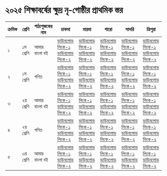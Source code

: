 # ২০২৫ শিক্ষাবর্ষের ক্ষুদ্র নৃ-গোষ্ঠীর প্রাথমিক স্তর

| ক্রমিক | শ্রেণি | পাঠ্যপুস্তকের নাম | চাকমা | মারমা | গারো | সাদরি | ত্রিপুরা |
| --- | --- | --- | --- | --- | --- | --- | --- |
| ১ | ১ম শ্রেণি | আমার বাংলা বই | [ডাউনলোড লিংক-১](https://drive.google.com/file/d/185Vy0jQ47zJ2P0y-DljZWOwi5TyN11WQ/view?usp=drive_link)<br>[ডাউনলোড লিংক-২](https://drive.egovcloud.gov.bd/index.php/s/28t3vARKuMmPCjn) | [ডাউনলোড লিংক-১](https://drive.google.com/file/d/1GFtZxmqXeaXxYeWnmdJQ_hToOv7ZhQ6i/view?usp=drive_link)<br>[ডাউনলোড লিংক-২](https://drive.egovcloud.gov.bd/index.php/s/avIwdhiZJiTldK6) | [ডাউনলোড লিংক-১](https://drive.google.com/file/d/1VEceNX6SGF9wMbI1egbjLowS76s_JBzX/view?usp=drive_link)<br>[ডাউনলোড লিংক-২](https://drive.egovcloud.gov.bd/index.php/s/SN42ltF8ZbHR0IL) | [ডাউনলোড লিংক-১](https://drive.google.com/file/d/1ZAt9-62RPwSmi_Hctef4-dmmRxrgudwW/view?usp=drive_link)<br>[ডাউনলোড লিংক-২](https://drive.egovcloud.gov.bd/index.php/s/ZL8g0CedQFHTxoi) | [ডাউনলোড লিংক-১](https://drive.google.com/file/d/1XJRpLydiWE6lOyy-CfYqGVpmT3Maw7Gn/view?usp=drive_link)<br>[ডাউনলোড লিংক-২](https://drive.egovcloud.gov.bd/index.php/s/yrhTRfCDE2WIvvG) |
| ২ | ১ম শ্রেণি | গণিত | [ডাউনলোড লিংক-১](https://drive.google.com/file/d/18NByE-emXEISxESwqd2E1PNglbqs01xb/view?usp=drive_link)<br>[ডাউনলোড লিংক-২](https://drive.egovcloud.gov.bd/index.php/s/Z4wWGhpzQUz8twJ) | [ডাউনলোড লিংক-১](https://drive.google.com/file/d/104lOGolWXL4LM3Vs-tNSc_limrYgJ1Nb/view?usp=drive_link)<br>[ডাউনলোড লিংক-২](https://drive.egovcloud.gov.bd/index.php/s/WVDxnmfe0A7eXEE) | [ডাউনলোড লিংক-১](https://drive.google.com/file/d/1CAfiQNHgA9pqrfCEwTAfk9vo_IyGi9Qj/view?usp=drive_link)<br>[ডাউনলোড লিংক-২](https://drive.egovcloud.gov.bd/index.php/s/C9IkGXamODPY0FR) | [ডাউনলোড লিংক-১](https://drive.google.com/file/d/11e9dpQiWnn456QeTVttCr4p7QQBJZbdb/view?usp=drive_link)<br>[ডাউনলোড লিংক-২](https://drive.egovcloud.gov.bd/index.php/s/mXtzCG0OWYcIP6a) | [ডাউনলোড লিংক-১](https://drive.google.com/file/d/1biY5v6v8YvpKHS4D_zPKldhcUK_PSnQw/view?usp=drive_link)<br>[ডাউনলোড লিংক-২](https://drive.egovcloud.gov.bd/index.php/s/kh6PLxYAPm31fFL) |
| ৩ | ২য় শ্রেণি | আমার বাংলা বই | [ডাউনলোড লিংক-১](https://drive.google.com/file/d/1f8_AdwP728MsVP4GegLiVgWO7B1MA9sy/view?usp=drive_link)<br>[ডাউনলোড লিংক-২](https://drive.egovcloud.gov.bd/index.php/s/rnLRB6IWtHu4xvU) | [ডাউনলোড লিংক-১](https://drive.google.com/file/d/1SePC2G82PGZe_Nwxyne2tFyNlBsk1s_b/view?usp=drive_link)<br>[ডাউনলোড লিংক-২](https://drive.egovcloud.gov.bd/index.php/s/oT4VwXKXG19PT9A) | [ডাউনলোড লিংক-১](https://drive.google.com/file/d/1j7ydzrSlgZ8WfnyVKQvSnAZd3M-RG81m/view?usp=drive_link)<br>[ডাউনলোড লিংক-২](https://drive.egovcloud.gov.bd/index.php/s/qKFKKrGOYn4MOTD) | [ডাউনলোড লিংক-১](https://drive.google.com/file/d/1XQAU7sFQzGKKr9WzY1aM1gGD6iQOLjJR/view?usp=drive_link)<br>[ডাউনলোড লিংক-২](https://drive.egovcloud.gov.bd/index.php/s/8waYWLAbhkHExiQ) | [ডাউনলোড লিংক-১](https://drive.google.com/file/d/1asmwXbsU58OTOAcb57OZcpEzuIsGmMW3/view?usp=drive_link)<br>[ডাউনলোড লিংক-২](https://drive.egovcloud.gov.bd/index.php/s/RvuVG6l9gK20qBA) |
| ৪ | ২য় শ্রেণি | গণিত | [ডাউনলোড লিংক-১](https://drive.google.com/file/d/1UInbeU1EA5kgZRiJQYorotDw33yOQ7sy/view?usp=drive_link)<br>[ডাউনলোড লিংক-২](https://drive.egovcloud.gov.bd/index.php/s/MYd4lZbVn2fv9BL) | [ডাউনলোড লিংক-১](https://drive.google.com/file/d/1AtD9uJWl7OskwCTe4papoB5qrrlGMEcV/view?usp=drive_link)<br>[ডাউনলোড লিংক-২](https://drive.egovcloud.gov.bd/index.php/s/vMthUbzlaO5dBJl) | [ডাউনলোড লিংক-১](https://drive.google.com/file/d/1mwvUyycFbEXBGtsRsGyWfVFV-ngMxZ4z/view?usp=drive_link)<br>[ডাউনলোড লিংক-২](https://drive.egovcloud.gov.bd/index.php/s/AWy04WRfPTiXg7b) | [ডাউনলোড লিংক-১](https://drive.google.com/file/d/1nbk6LruGyquMK5cXNWEv3QxkN4hQv5xo/view?usp=drive_link)<br>[ডাউনলোড লিংক-২](https://drive.egovcloud.gov.bd/index.php/s/tQsZDmRPQzxwvpO) | [ডাউনলোড লিংক-১](https://drive.google.com/file/d/168Vbj2zXRkYY2Icd8Gd3vX9O0r5N9bBS/view?usp=drive_link)<br>[ডাউনলোড লিংক-২](https://drive.egovcloud.gov.bd/index.php/s/ytbBkf0dVxvj6gi) |
| ৫ | ৩য় শ্রেণি | আমার বাংলা বই | [ডাউনলোড লিংক-১](https://drive.google.com/file/d/176wpneXhdHMco5-9uQyrLOe76pqTFlss/view?usp=drive_link)<br>[ডাউনলোড লিংক-২](https://drive.egovcloud.gov.bd/index.php/s/78NRCcL26cSBz7E) | [ডাউনলোড লিংক-১](https://drive.google.com/file/d/1ATxg4QZHEho8_p7ooi5T9gnmxWdXaB6_/view?usp=drive_link)<br>[ডাউনলোড লিংক-২](https://drive.egovcloud.gov.bd/index.php/s/I5Aa3ysJVKggNHo) | [ডাউনলোড লিংক-১](https://drive.google.com/file/d/14t8J9MI7waz7hnzncLQ8B0RBgeMJ4642/view?usp=drive_link)<br>[ডাউনলোড লিংক-২](https://drive.egovcloud.gov.bd/index.php/s/Hm9LqjnNMdBVMsg) | [ডাউনলোড লিংক-১](https://drive.google.com/file/d/1VBCGUaloBMDEj7H4kjDGApIVinL8nL9r/view?usp=drive_link)<br>[ডাউনলোড লিংক-২](https://drive.egovcloud.gov.bd/index.php/s/6n6OaoBj7iVAlQm) | [ডাউনলোড লিংক-১](https://drive.google.com/file/d/1z0L4R6Dkg5UPbruHhMJartMdQYGDqzy6/view?usp=drive_link)<br>[ডাউনলোড লিংক-২](https://drive.egovcloud.gov.bd/index.php/s/aQgUUzuDkjLjB9F) |
